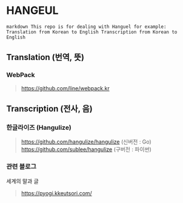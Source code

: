 # HANGEUL
``markdown
This repo is for dealing with Hanguel
for example:
Translation from Korean to English
Transcription from Korean to English
``

## Translation (번역, 뜻)
### WebPack
> https://github.com/line/webpack.kr

## Transcription (전사, 음)
### 한글라이즈 (Hangulize)
> https://github.com/hangulize/hangulize (신버전 : Go)
> https://github.com/sublee/hangulize (구버전 : 파이썬)

### 관련 블로그
세계의 말과 글
> https://pyogi.kkeutsori.com/
